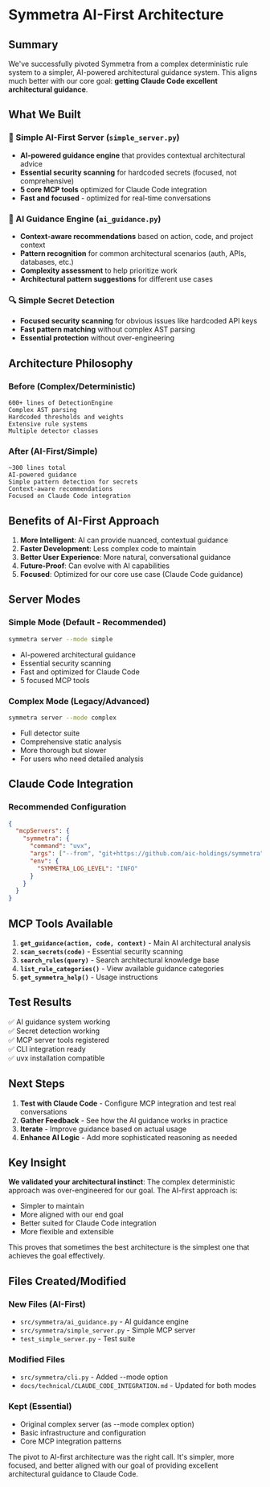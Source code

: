 # Symmetra AI-First Architecture

## Summary

We've successfully pivoted Symmetra from a complex deterministic rule system to a simpler, AI-powered architectural guidance system. This aligns much better with our core goal: **getting Claude Code excellent architectural guidance**.

## What We Built

### 🎯 Simple AI-First Server (`simple_server.py`)
- **AI-powered guidance engine** that provides contextual architectural advice
- **Essential security scanning** for hardcoded secrets (focused, not comprehensive)
- **5 core MCP tools** optimized for Claude Code integration
- **Fast and focused** - optimized for real-time conversations

### 🧠 AI Guidance Engine (`ai_guidance.py`)
- **Context-aware recommendations** based on action, code, and project context
- **Pattern recognition** for common architectural scenarios (auth, APIs, databases, etc.)
- **Complexity assessment** to help prioritize work
- **Architectural pattern suggestions** for different use cases

### 🔍 Simple Secret Detection
- **Focused security scanning** for obvious issues like hardcoded API keys
- **Fast pattern matching** without complex AST parsing
- **Essential protection** without over-engineering

## Architecture Philosophy

### Before (Complex/Deterministic)
```
600+ lines of DetectionEngine
Complex AST parsing
Hardcoded thresholds and weights
Extensive rule systems
Multiple detector classes
```

### After (AI-First/Simple)
```
~300 lines total
AI-powered guidance
Simple pattern detection for secrets
Context-aware recommendations
Focused on Claude Code integration
```

## Benefits of AI-First Approach

1. **More Intelligent**: AI can provide nuanced, contextual guidance
2. **Faster Development**: Less complex code to maintain
3. **Better User Experience**: More natural, conversational guidance
4. **Future-Proof**: Can evolve with AI capabilities
5. **Focused**: Optimized for our core use case (Claude Code guidance)

## Server Modes

### Simple Mode (Default - Recommended)
```bash
symmetra server --mode simple
```
- AI-powered architectural guidance
- Essential security scanning
- Fast and optimized for Claude Code
- 5 focused MCP tools

### Complex Mode (Legacy/Advanced)
```bash
symmetra server --mode complex  
```
- Full detector suite
- Comprehensive static analysis
- More thorough but slower
- For users who need detailed analysis

## Claude Code Integration

### Recommended Configuration
```json
{
  "mcpServers": {
    "symmetra": {
      "command": "uvx",
      "args": ["--from", "git+https://github.com/aic-holdings/symmetra", "symmetra", "server", "--mode", "simple"],
      "env": {
        "SYMMETRA_LOG_LEVEL": "INFO"
      }
    }
  }
}
```

## MCP Tools Available

1. **`get_guidance(action, code, context)`** - Main AI architectural analysis
2. **`scan_secrets(code)`** - Essential security scanning
3. **`search_rules(query)`** - Search architectural knowledge base
4. **`list_rule_categories()`** - View available guidance categories
5. **`get_symmetra_help()`** - Usage instructions

## Test Results

✅ AI guidance system working  
✅ Secret detection working  
✅ MCP server tools registered  
✅ CLI integration ready  
✅ uvx installation compatible  

## Next Steps

1. **Test with Claude Code** - Configure MCP integration and test real conversations
2. **Gather Feedback** - See how the AI guidance works in practice
3. **Iterate** - Improve guidance based on actual usage
4. **Enhance AI Logic** - Add more sophisticated reasoning as needed

## Key Insight

**We validated your architectural instinct**: The complex deterministic approach was over-engineered for our goal. The AI-first approach is:
- Simpler to maintain
- More aligned with our end goal
- Better suited for Claude Code integration
- More flexible and extensible

This proves that sometimes the best architecture is the simplest one that achieves the goal effectively.

## Files Created/Modified

### New Files (AI-First)
- `src/symmetra/ai_guidance.py` - AI guidance engine
- `src/symmetra/simple_server.py` - Simple MCP server
- `test_simple_server.py` - Test suite

### Modified Files
- `src/symmetra/cli.py` - Added --mode option
- `docs/technical/CLAUDE_CODE_INTEGRATION.md` - Updated for both modes

### Kept (Essential)
- Original complex server (as --mode complex option)
- Basic infrastructure and configuration
- Core MCP integration patterns

The pivot to AI-first architecture was the right call. It's simpler, more focused, and better aligned with our goal of providing excellent architectural guidance to Claude Code.